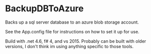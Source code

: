 # BackupDBToAzure
Backs up a sql server database to an azure blob storage account.

See the App.config file for instructions on how to set it up for use.

Build with .net 4.6, f# 4, and vs 2015.  Probably can be built with older versions, I don't think im using anything specific to those tools.
